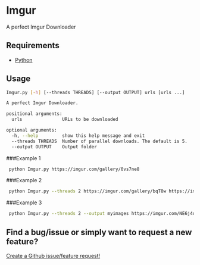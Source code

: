 # Imgur
A perfect Imgur Downloader

## Requirements

* [Python](https://www.python.org)

## Usage

```bash
Imgur.py [-h] [--threads THREADS] [--output OUTPUT] urls [urls ...]

A perfect Imgur Downloader.

positional arguments:
  urls               URLs to be downloaded

optional arguments:
  -h, --help         show this help message and exit
  --threads THREADS  Number of parallel downloads. The default is 5.
  --output OUTPUT    Output folder
```

###Example 1
```bash
 python Imgur.py https://imgur.com/gallery/0vs7ne8
```
###Example 2
```bash
 python Imgur.py --threads 2 https://imgur.com/gallery/bqT8w https://imgur.com/a/0vs7ne8
```
###Example 3
```bash
 python Imgur.py --threads 2 --output myimages https://imgur.com/NE6j4u3 https://imgur.com/gallery/bqT8w https://imgur.com/a/0vs7ne8 https://i.imgur.com/V0UW3P0.webm
```

## Find a bug/issue or simply want to request a new feature?

[Create a Github issue/feature request!](https://github.com/DiSiqueira/Imgur/issues/new)